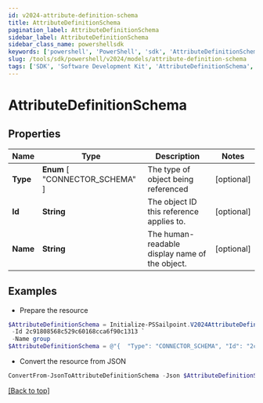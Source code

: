 ```yaml
---
id: v2024-attribute-definition-schema
title: AttributeDefinitionSchema
pagination_label: AttributeDefinitionSchema
sidebar_label: AttributeDefinitionSchema
sidebar_class_name: powershellsdk
keywords: ['powershell', 'PowerShell', 'sdk', 'AttributeDefinitionSchema', 'V2024AttributeDefinitionSchema'] 
slug: /tools/sdk/powershell/v2024/models/attribute-definition-schema
tags: ['SDK', 'Software Development Kit', 'AttributeDefinitionSchema', 'V2024AttributeDefinitionSchema']
---
```



# AttributeDefinitionSchema

## Properties

Name | Type | Description | Notes
------------ | ------------- | ------------- | -------------
**Type** |  **Enum** [  "CONNECTOR_SCHEMA" ] | The type of object being referenced | [optional] 
**Id** | **String** | The object ID this reference applies to. | [optional] 
**Name** | **String** | The human-readable display name of the object. | [optional] 

## Examples

- Prepare the resource
```powershell
$AttributeDefinitionSchema = Initialize-PSSailpoint.V2024AttributeDefinitionSchema  -Type CONNECTOR_SCHEMA `
 -Id 2c91808568c529c60168cca6f90c1313 `
 -Name group
$AttributeDefinitionSchema = @"{  "Type": "CONNECTOR_SCHEMA", "Id": "2c91808568c529c60168cca6f90c1313", "Name": "group" }"@
```

- Convert the resource from JSON
```powershell
ConvertFrom-JsonToAttributeDefinitionSchema -Json $AttributeDefinitionSchema
```


[[Back to top]](#) 

